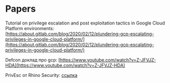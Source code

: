 # Papers

Tutorial on privilege escalation and post exploitation tactics in Google Cloud Platform environments: [https://about.gitlab.com/blog/2020/02/12/plundering-gcp-escalating-privileges-in-google-cloud-platform/](https://about.gitlab.com/blog/2020/02/12/plundering-gcp-escalating-privileges-in-google-cloud-platform/)

Defcon доклад про gcp: [https://www.youtube.com/watch?v=Z-JFVJZ-HDA](https://www.youtube.com/watch?v=Z-JFVJZ-HDA)

PrivEsc от Rhino Security: [ссылка](https://rhinosecuritylabs.com/cloud-security/privilege-escalation-google-cloud-platform-part-2/?\_\_cf\_chl\_jschl\_tk\_\_=7a4375cad21fb89f43d1c48e14341bd6cb73044b-1617482348-0-AXRLxvA2Zy-hEk50zpIhG88rFFFTUqeb-nj35gscnyTkKPYf\_9z66O6URRt1ZhRSKnPI5YswhrdYugXiAmetlHSf4MkDBKyB5TpHFooTXx5a7Iwa8nzHzi4c23YrbAcqLutIz8vnGvrSTRmRWLzEJr8eqvDfpurPBQ1kShSekeydS0cg3dhY87pFmvtQYIEYsaXxTkKiOKEqIOfuPBC\_DyZkP2vaBsBKICd5PCxpV7PNQfkkSuhmy\_kkrJvMTxaT4H\_W3FapSCioseG6y-dDVlQQy0lSPD6Oq2WKz\_fYyAuQBE-buBZPQq9FvUPOuHbOjQMYvqG5j0eXBvfZ0Qs76xazM-z0GjQ412J39niWlhN-LLZidfcmxmCgvoGKJs5rMymdvjhwO-O4MysSeFXFJlUw5JEWWAWGfalIyggbW-0PpMhRUqYdggvP78NAQQXITPTkwf-rke0zh6-Tt1X3d9Y)

